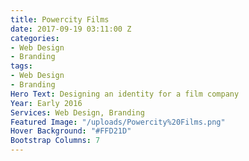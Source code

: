 ```yaml
---
title: Powercity Films
date: 2017-09-19 03:11:00 Z
categories:
- Web Design
- Branding
tags:
- Web Design
- Branding
Hero Text: Designing an identity for a film company
Year: Early 2016
Services: Web Design, Branding
Featured Image: "/uploads/Powercity%20Films.png"
Hover Background: "#FFD21D"
Bootstrap Columns: 7
---
```


